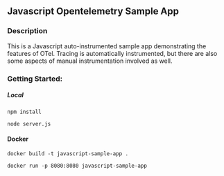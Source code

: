 ## Javascript Opentelemetry Sample App

### Description
This is a Javascript auto-instrumented sample app demonstrating the features of OTel. Tracing is automatically instrumented, but there are also some aspects of manual instrumentation involved as well.

### Getting Started:

##### Local

```
npm install

node server.js
```
#### Docker

```
docker build -t javascript-sample-app .

docker run -p 8080:8080 javascript-sample-app
```
